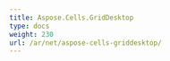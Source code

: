 ```yaml
---
title: Aspose.Cells.GridDesktop
type: docs
weight: 230
url: /ar/net/aspose-cells-griddesktop/
---
```



